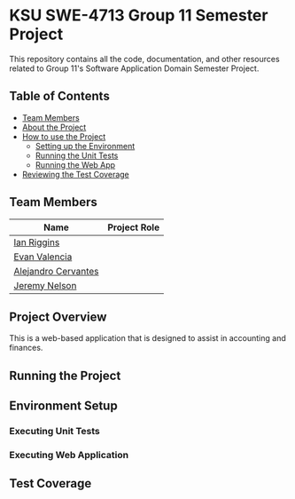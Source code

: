 # KSU SWE-4713 Group 11 Semester Project

This repository contains all the code, documentation, and other resources related to Group 11's Software Application Domain Semester Project.

## Table of Contents
- [Team Members](#Team-Members)
- [About the Project](#Project-Overview)
- [How to use the Project](#Running-the-Project)
  - [Setting up the Environment](#Environment-Setup)
  - [Running the Unit Tests](#Executing-Unit-Tests)
  - [Running the Web App](#Executing-Web-Application)
- [Reviewing the Test Coverage](#Test-Coverage)

## Team Members

| Name | Project Role |
| ---- | ------------ |
| [Ian Riggins](https://github.com/Riggs275)          | |
| [Evan Valencia](https://github.com/Evalenc6)        | |
| [Alejandro Cervantes](https://github.com/Acervan5)  | |
| [Jeremy Nelson](https://github.com/Jerm24)          | |

## Project Overview

This is a web-based application that is designed to assist in accounting and finances.

## Running the Project

## Environment Setup

### Executing Unit Tests

### Executing Web Application

## Test Coverage
